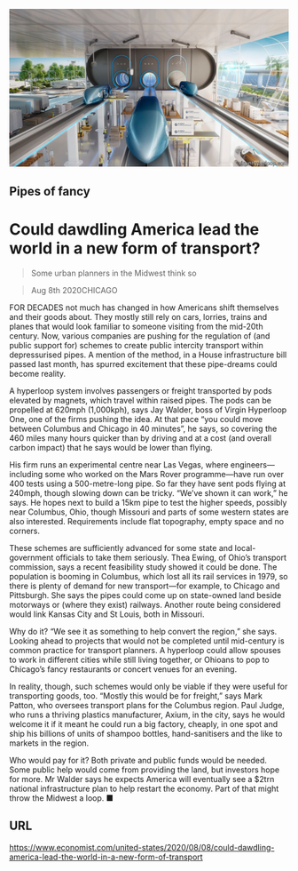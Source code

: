 ![](./images/20200808_USP502.jpg)

## Pipes of fancy

# Could dawdling America lead the world in a new form of transport?

> Some urban planners in the Midwest think so

> Aug 8th 2020CHICAGO

FOR DECADES not much has changed in how Americans shift themselves and their goods about. They mostly still rely on cars, lorries, trains and planes that would look familiar to someone visiting from the mid-20th century. Now, various companies are pushing for the regulation of (and public support for) schemes to create public intercity transport within depressurised pipes. A mention of the method, in a House infrastructure bill passed last month, has spurred excitement that these pipe-dreams could become reality.

A hyperloop system involves passengers or freight transported by pods elevated by magnets, which travel within raised pipes. The pods can be propelled at 620mph (1,000kph), says Jay Walder, boss of Virgin Hyperloop One, one of the firms pushing the idea. At that pace “you could move between Columbus and Chicago in 40 minutes”, he says, so covering the 460 miles many hours quicker than by driving and at a cost (and overall carbon impact) that he says would be lower than flying.

His firm runs an experimental centre near Las Vegas, where engineers—including some who worked on the Mars Rover programme—have run over 400 tests using a 500-metre-long pipe. So far they have sent pods flying at 240mph, though slowing down can be tricky. “We’ve shown it can work,” he says. He hopes next to build a 15km pipe to test the higher speeds, possibly near Columbus, Ohio, though Missouri and parts of some western states are also interested. Requirements include flat topography, empty space and no corners.

These schemes are sufficiently advanced for some state and local-government officials to take them seriously. Thea Ewing, of Ohio’s transport commission, says a recent feasibility study showed it could be done. The population is booming in Columbus, which lost all its rail services in 1979, so there is plenty of demand for new transport—for example, to Chicago and Pittsburgh. She says the pipes could come up on state-owned land beside motorways or (where they exist) railways. Another route being considered would link Kansas City and St Louis, both in Missouri.

Why do it? “We see it as something to help convert the region,” she says. Looking ahead to projects that would not be completed until mid-century is common practice for transport planners. A hyperloop could allow spouses to work in different cities while still living together, or Ohioans to pop to Chicago’s fancy restaurants or concert venues for an evening.

In reality, though, such schemes would only be viable if they were useful for transporting goods, too. “Mostly this would be for freight,” says Mark Patton, who oversees transport plans for the Columbus region. Paul Judge, who runs a thriving plastics manufacturer, Axium, in the city, says he would welcome it if it meant he could run a big factory, cheaply, in one spot and ship his billions of units of shampoo bottles, hand-sanitisers and the like to markets in the region.

Who would pay for it? Both private and public funds would be needed. Some public help would come from providing the land, but investors hope for more. Mr Walder says he expects America will eventually see a $2trn national infrastructure plan to help restart the economy. Part of that might throw the Midwest a loop. ■

## URL

https://www.economist.com/united-states/2020/08/08/could-dawdling-america-lead-the-world-in-a-new-form-of-transport
